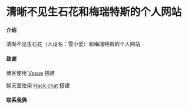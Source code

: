 # 清晰不见生石花和梅瑞特斯的个人网站

#### 介绍
清晰不见生石花（人设名：雪小爱）和梅瑞特斯的个人网站



#### 致谢
博客使用 [Vssue](https://github.com/meteorlxy/vssue) 搭建

聊天室使用 [Hack.chat](https://github.com/hack-chat/main) 搭建

#### 联系我俩
